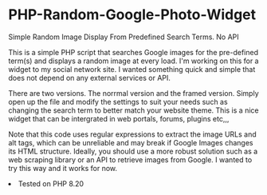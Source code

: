 # PHP-Random-Google-Photo-Widget
Simple Random Image Display From Predefined Search Terms. No API
<p>
This is a simple PHP script that searches Google images for the pre-defined term(s) and displays a random image at every load. I'm working on this for a widget to my social network site. I wanted something quick and simple that does not depend on any external services or API.
<p>
There are two versions. The norrmal version and the framed version. Simply open up the file and modify the settings to suit your needs such as changing the search term to better match your website theme. This is a nice widget that can be intergrated in web portals, forums, plugins etc,,,<p>
Note that this code uses regular expressions to extract the image URLs and alt tags, which can be unreliable and may break if Google Images changes its HTML structure. Ideally, you should use a more robust solution such as a web scraping library or an API to retrieve images from Google. I wanted to try this way and it works for now. <p>
<li>Tested on PHP 8.20</li>

